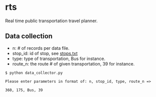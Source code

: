 # rts
Real time public transportation travel planner.

## Data collection
* n: # of records per data file.
* stop_id: id of stop, see [stops.txt](https://github.com/fitzw/rts/blob/master/MBTA_GTFS/stops.txt)
* type: type of transportation, Bus for instance.
* route_n: the route # of given transportation, 39 for instance.

```
$ python data_collector.py 

Please enter parameters in format of: n, stop_id, type, route_n =>

360, 175, Bus, 39
```